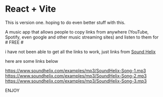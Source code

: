 # React + Vite

This is version one. hoping to do even better stuff with this. 

A music app that allows people to copy links from anywhere (YouTube, Spotify, even google and other music streaming sites) and listen to them for # FREE #

i have not been able to get all the links to work, just links from [Sound Helix]([URL](https://www.soundhelix.com/))

here are some links below

https://www.soundhelix.com/examples/mp3/SoundHelix-Song-1.mp3
https://www.soundhelix.com/examples/mp3/SoundHelix-Song-2.mp3
https://www.soundhelix.com/examples/mp3/SoundHelix-Song-3.mp3

ENJOY
